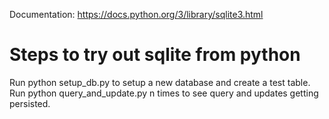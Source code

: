 Documentation: https://docs.python.org/3/library/sqlite3.html

Steps to try out sqlite from python
====================================
Run python setup_db.py to setup a new database and create a test table.
Run python query_and_update.py n times to see query and updates getting persisted.
